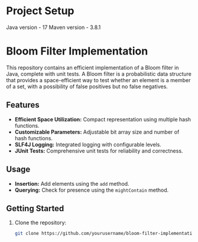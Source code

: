 
# Project Setup

Java version - 17
Maven version - 3.8.1

# Bloom Filter Implementation

This repository contains an efficient implementation of a Bloom filter in Java, complete with unit tests. A Bloom filter is a probabilistic data structure that provides a space-efficient way to test whether an element is a member of a set, with a possibility of false positives but no false negatives.

## Features
- **Efficient Space Utilization:** Compact representation using multiple hash functions.
- **Customizable Parameters:** Adjustable bit array size and number of hash functions.
- **SLF4J Logging:** Integrated logging with configurable levels.
- **JUnit Tests:** Comprehensive unit tests for reliability and correctness.

## Usage
- **Insertion:** Add elements using the `add` method.
- **Querying:** Check for presence using the `mightContain` method.

## Getting Started
1. Clone the repository:
   ```bash
   git clone https://github.com/yourusername/bloom-filter-implementation.git


